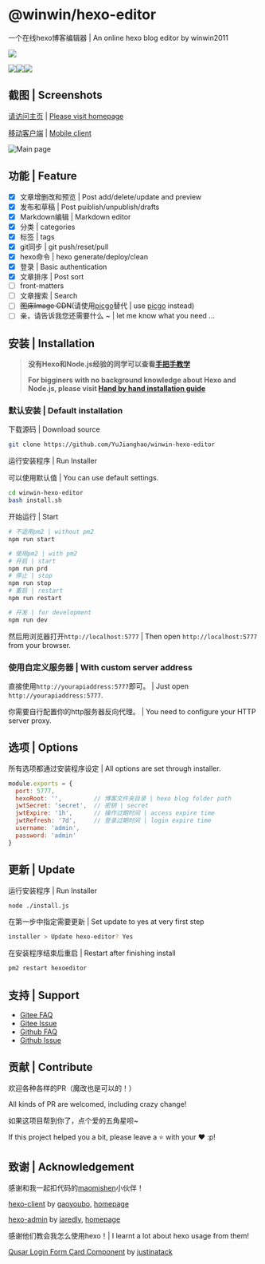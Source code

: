# @winwin/hexo-editor

一个在线hexo博客编辑器 | An online hexo blog editor by winwin2011

<img src="https://img.shields.io/github/package-json/v/yujianghao/winwin-hexo-editor?style=flat-square"><br/>

<img src="https://img.shields.io/github/package-json/v/YuJianghao/winwin-hexo-editor-client?label=%40winwin%2Fhexo-editor-client&style=flat-square"><img src="https://img.shields.io/npm/v/@winwin/hexo-editor-server?label=%40winwin%2Fhexo-editor-server&style=flat-square"><img src="https://img.shields.io/npm/v/@winwin/hexo-editor-sdk?label=%40winwin%2Fhexo-editor-sdk&style=flat-square">

## 截图 | Screenshots

[请访问主页](https://winwin_2011.gitee.io/winwin-hexo-editor/) | [Please visit homepage](https://yujianghao.github.io/winwin-hexo-editor/)

[移动客户端](https://github.com/maomishen/winwin-hexo-editor-mobile) | [Mobile client](https://github.com/maomishen/winwin-hexo-editor-mobile)

![Main page](https://cdn.yujianghao.cn/uploads/2020/05/22/Id6dz5jj_winwin-hexo-editor-v0.1.7-safari.png)

## 功能 | Feature

- [x] 文章增删改和预览 | Post add/delete/update and preview
- [x] 发布和草稿 | Post puiblish/unpublish/drafts
- [x] Markdown编辑 | Markdown editor
- [x] 分类 | categories
- [x] 标签 | tags
- [x] git同步 | git push/reset/pull
- [x] hexo命令 | hexo generate/deploy/clean
- [x] 登录 | Basic authentication
- [x] 文章排序 | Post sort
- [ ] front-matters
- [ ] 文章搜索 | Search
- [ ] ~~图床Image CDN~~(请使用[picgo](https://picgo.github.io/PicGo-Doc/zh/guide/)替代 | use [picgo](https://picgo.github.io/PicGo-Doc/zh/guide/) instead)
- [ ] 亲，请告诉我您还需要什么 ~ | let me know what you need ...

## 安装 | Installation

> **没有Hexo和Node.js经验的同学可以查看[手把手教学](http://blog.yujianghao.cn/2020/03/16/rv13LtBZuoRgOPWy/)**
>
> **For bigginers with no background knowledge about Hexo and Node.js, please visit [Hand by hand installation guide](http://blog.yujianghao.cn/2020/03/16/rv13LtBZuoRgOPWy/)**

### 默认安装 | Default installation

下载源码 | Download source

```bash
git clone https://github.com/YuJianghao/winwin-hexo-editor
```

运行安装程序 | Run Installer

可以使用默认值 | You can use default settings.

```bash
cd winwin-hexo-editor
bash install.sh
```

开始运行 | Start

```bash
# 不适用pm2 | without pm2
npm run start

# 使用pm2 | with pm2
# 开启 | start
npm run prd
# 停止 | stop
npm run stop
# 重启 | restart
npm run restart

# 开发 | for development
npm run dev
```

然后用浏览器打开`http://localhost:5777` | Then open `http://localhost:5777` from your browser.

### 使用自定义服务器 | With custom server address

直接使用`http://yourapiaddress:5777`即可。 | Just open `http://yourapiaddress:5777`.

你需要自行配置你的http服务器反向代理。 | You need to configure your HTTP server proxy.

<!-- TODO: 教学如何配置反向代理 -->

## 选项 | Options

所有选项都通过安装程序设定 | All options are set through installer.

```js
module.exports = {
  port: 5777,
  hexoRoot: '',         // 博客文件夹目录 | hexo blog folder path
  jwtSecret: 'secret',  // 密钥 | secret
  jwtExpire: '1h',      // 操作过期时间 | access expire time
  jwtRefresh: '7d',     // 登录过期时间 | login expire time
  username: 'admin',
  password: 'admin'
}
```

## 更新 | Update


运行安装程序 | Run Installer

```bash
node ./install.js
```

在第一步中指定需要更新 | Set update to yes at very first step

```bash
installer > Update hexo-editor? Yes
```

在安装程序结束后重启 | Restart after finishing install

```bash
pm2 restart hexoeditor
```

## 支持 | Support

- [Gitee FAQ](https://winwin_2011.gitee.io/winwin-hexo-editor/support/)
- [Gitee Issue](https://gitee.com/winwin_2011/winwin-hexo-editor/issues)
- [Github FAQ](https://yujianghao.github.io/winwin-hexo-editor/support/)
- [Github Issue](https://github.com/YuJianghao/winwin-hexo-editor/issues)

## 贡献 | Contribute

欢迎各种各样的PR（魔改也是可以的！）

All kinds of PR are welcomed, including crazy change!

如果这项目帮到你了，点个爱的五角星呗~

If this project helped you a bit, please leave a ⭐ with your ❤ :p!

## 致谢 | Acknowledgement

感谢和我一起扣代码的[maomishen](https://github.com/maomishen/)小伙伴！

[hexo-client](https://github.com/gaoyoubo/hexo-client) by [gaoyoubo](https://github.com/gaoyoubo), [homepage](https://www.mspring.org/tags/HexoClient/)

[hexo-admin](https://github.com/jaredly/hexo-admin) by [jaredly](https://github.com/jaredly), [homepage](https://jaredforsyth.com/hexo-admin/)

感谢他们教会我怎么使用hexo！| I learnt a lot about hexo usage from them!

[Qusar Login Form Card Component](https://gist.github.com/justinatack/39ec7f37064b2e9fa61fbd450cba3826) by [justinatack](https://gist.github.com/justinatack/)
